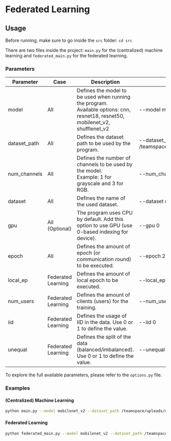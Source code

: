 # Federated Learning

## Usage

Before running, make sure to go inside the `src` folder: `cd src`

There are two files inside the project: `main.py` for the (centralized) machine learning and `federated_main.py` for the federated learning.

### Parameters

| Parameter    | Case               | Description                                                                                                                       | Example                                          |
|--------------|--------------------|-----------------------------------------------------------------------------------------------------------------------------------|--------------------------------------------------|
| model        | All                | Defines the model to be used when running the program.<br>Available options: cnn, resnet18, resnet50, mobilenet_v2, shufflenet_v2 | --model mobilenet_v2                             |
| dataset_path | All                | Defines the dataset path to be used by the program.                                                                               | --dataset_path /teamspace/uploads/malimg_dataset |
| num_channels | All                | Defines the number of channels to be used by the model.<br>Example: 1 for grayscale and 3 for RGB.                                | --num_channels 1                                 |
| dataset      | All                | Defines the name of the used dataset.                                                                                             | --dataset mallimg                                |
| gpu          | All (Optional)     | The program uses CPU by default. Add this option to use GPU (use 0-based indexing for device).                                                                      | --gpu 0                                          |
| epoch        | All                | Defines the amount of epoch (or communication round) to be executed.                                                              | --epoch 20                                       |
| local_ep     | Federated Learning | Defines the amount of local epoch to be executed.                                                                                 | --local_ep 1                                     |
| num_users    | Federated Learning | Defines the amount of clients (users) for the training.                                                                           | --num_users 50                                   |
| iid          | Federated Learning | Defines the usage of IID in the data. Use 0 or 1 to define the value.                                                             | --iid 0                                          |
| unequal      | Federated Learning | Defines the split of the data (balanced/imbalanced). Use 0 or 1 to define the value.                                              | --unequal 1                                      |

To explore the full available parameters, please refer to the `options.py` file.

### Examples

#### (Centralized) Machine Learning

```bash
python main.py --model mobilenet_v2 --dataset_path /teamspace/uploads/malimg_dataset --num_channels 1 --dataset malimg --gpu 0 --epoch 20
```

#### Federated Learning

```bash
python federated_main.py --model mobilenet_v2 --dataset_path /teamspace/uploads/malimg_dataset --num_channels 1 --dataset malimg --gpu 0 --epoch 20 --local_ep 3 --num_users 50 --iid 0
```
